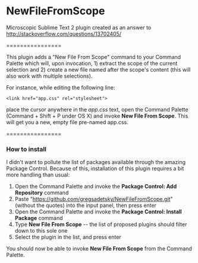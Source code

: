 NewFileFromScope
================

Microscopic Sublime Text 2 plugin created as an answer to http://stackoverflow.com/questions/13702405/

================

This plugin adds a "New File From Scope" command to your Command Palette which will, upon invocation, 1) extract the scope of the current selection and 2) create a new file named after the scope's content (this will also work with multiple selections).

For instance, while editing the following line:

    <link href="app.css" rel="stylesheet">

place the cursor anywhere in the *app.css* text, open the Command Palette (Command + Shift + P under OS X) and invoke **New File From Scope**. This will get you a new, empty file pre-named app.css.

================

### How to install

I didn't want to pollute the list of packages available through the amazing Package Control. Because of this, installation of this plugin requires a bit more handling than usual:

1. Open the Command Palette and invoke the **Package Control: Add Repository** command
2. Paste "https://github.com/gregsadetsky/NewFileFromScope.git" (without the quotes) into the input panel, then press enter
3. Open the Command Palette and invoke the **Package Control: Install Package** command
4. Type **New File From Scope** -- the list of proposed plugins should filter down to this sole one
5. Select the plugin in the list, and press enter

You should now be able to invoke **New File From Scope** from the Command Palette.
